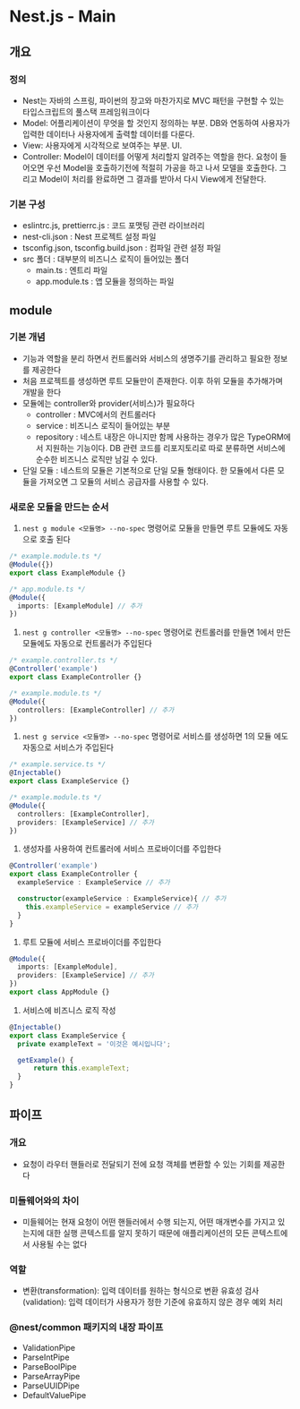 # Nest.js - Main

## 개요

### 정의

* Nest는 자바의 스프링, 파이썬의 장고와 마찬가지로 MVC 패턴을 구현할 수 있는 타입스크립트의 풀스택 프레임워크이다
* Model: 어플리케이션이 무엇을 할 것인지 정의하는 부분. DB와 연동하여 사용자가 입력한 데이터나 사용자에게 출력할 데이터를 다룬다.
* View: 사용자에게 시각적으로 보여주는 부분. UI.
* Controller: Model이 데이터를 어떻게 처리할지 알려주는 역할을 한다. 요청이 들어오면 우선 Model을 호출하기전에 적절히 가공을 하고 나서 모델을 호출한다. 그리고 Model이 처리를 완료하면 그 결과를 받아서 다시 View에게 전달한다.

### 기본 구성

* eslintrc.js, prettierrc.js : 코드 포맷팅 관련 라이브러리
* nest-cli.json : Nest 프로젝트 설정 파일
* tsconfig.json, tsconfig.build.json : 컴파일 관련 설정 파일
* src 폴더 : 대부분의 비즈니스 로직이 들어있는 폴더
  * main.ts : 엔트리 파일
  * app.module.ts : 앱 모듈을 정의하는 파일

## module

### 기본 개념

* 기능과 역할을 분리 하면서 컨트롤러와 서비스의 생명주기를 관리하고 필요한 정보를 제공한다
* 처음 프로젝트를 생성하면 루트 모듈만이 존재한다. 이후 하위 모듈을 추가해가며 개발을 한다
* 모듈에는 controller와 provider(서비스)가 필요하다
  * controller : MVC에서의 컨트롤러다
  * service : 비즈니스 로직이 들어있는 부분
  * repository : 네스트 내장은 아니지만 함께 사용하는 경우가 많은 TypeORM에서 지원하는 기능이다. DB 관련 코드를 리포지토리로 따로 분류하면 서비스에 순수한 비즈니스 로직만 남길 수 있다.
* 단일 모듈 : 네스트의 모듈은 기본적으로 단일 모듈 형태이다. 한 모듈에서 다른 모듈을 가져오면 그 모듈의 서비스 공급자를 사용할 수 있다.

### 새로운 모듈을 만드는 순서

1. `nest g module <모듈명> --no-spec` 명령어로 모듈을 만들면 루트 모듈에도 자동으로 호출 된다

```typescript
/* example.module.ts */
@Module({})
export class ExampleModule {}
```

```typescript
/* app.module.ts */
@Module({
  imports: [ExampleModule] // 추가
})
```

1. `nest g controller <모듈명> --no-spec` 명령어로 컨트롤러를 만들면 1에서 만든 모듈에도 자동으로 컨트롤러가 주입된다

```typescript
/* example.controller.ts */
@Controller('example')
export class ExampleController {}
```

```typescript
/* example.module.ts */
@Module({
  controllers: [ExampleController] // 추가
})
```

1. `nest g service <모듈명> --no-spec` 명령어로 서비스를 생성하면 1의 모듈 에도 자동으로 서비스가 주입된다

```typescript
/* example.service.ts */
@Injectable()
export class ExampleService {}
```

```typescript
/* example.module.ts */
@Module({
  controllers: [ExampleController],
  providers: [ExampleService] // 추가
})
```

1. 생성자를 사용하여 컨트롤러에 서비스 프로바이더를 주입한다

```typescript
@Controller('example')
export class ExampleController {
  exampleService : ExampleService // 추가

  constructor(exampleService : ExampleService){ // 추가
    this.exampleService = exampleService // 추가
  }
}
```

1. 루트 모듈에 서비스 프로바이더를 주입한다

```typescript
@Module({
  imports: [ExampleModule],
  providers: [ExampleService] // 추가
})
export class AppModule {}
```

1. 서비스에 비즈니스 로직 작성

```typescript
@Injectable()
export class ExampleService {
  private exampleText = '이것은 예시입니다';

  getExample() {
      return this.exampleText;
  }
}
```

## 파이프
### 개요
- 요청이 라우터 핸들러로 전달되기 전에 요청 객체를 변환할 수 있는 기회를 제공한다

### 미들웨어와의 차이
- 미들웨어는 현재 요청이 어떤 핸들러에서 수행 되는지, 어떤 매개변수를 가지고 있는지에 대한 실행 콘텍스트를 알지 못하기 때문에 애플리케이션의 모든 콘텍스트에서 사용될 수는 없다

### 역할
- 변환(transformation): 입력 데이터를 원하는 형식으로 변환
유효성 검사(validation): 입력 데이터가 사용자가 정한 기준에 유효하지 않은 경우 예외 처리

### @nest/common 패키지의 내장 파이프
* ValidationPipe
* ParseIntPipe
* ParseBoolPipe
* ParseArrayPipe
* ParseUUIDPipe
* DefaultValuePipe
